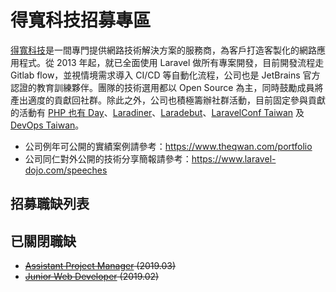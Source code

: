 # 得寬科技招募專區

[得寬科技](https://www.theqwan.com)是一間專門提供網路技術解決方案的服務商，為客戶打造客製化的網路應用程式。從 2013 年起，就已全面使用 Laravel 做所有專案開發，目前開發流程走 Gitlab flow，並視情境需求導入 CI/CD 等自動化流程，公司也是 JetBrains 官方認證的教育訓練夥伴。團隊的技術選用都以 Open Source 為主，同時鼓勵成員將產出適度的貢獻回社群。除此之外，公司也積極籌辦社群活動，目前固定參與貢獻的活動有 [PHP 也有 Day](https://community.laravel-dojo.com/phptheday)、[Laradiner](https://community.laravel-dojo.com/laradiner)、[Laradebut](https://community.laravel-dojo.com/laradebut)、[LaravelConf Taiwan](https://laravelconf.tw/en) 及 [DevOps Taiwan](https://devopstw.club/)。

* 公司例年可公開的實績案例請參考：https://www.theqwan.com/portfolio 
* 公司同仁對外公開的技術分享簡報請參考：https://www.laravel-dojo.com/speeches 

## 招募職缺列表


## 已關閉職缺

* ~~[Assistant Project Manager](https://github.com/theqwan/recruit/issues/2) (2019.03)~~
* ~~[Junior Web Developer](https://github.com/theqwan/recruit/issues/1) (2019.02)~~
